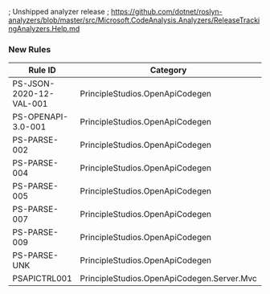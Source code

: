 ﻿; Unshipped analyzer release
; https://github.com/dotnet/roslyn-analyzers/blob/master/src/Microsoft.CodeAnalysis.Analyzers/ReleaseTrackingAnalyzers.Help.md

### New Rules
Rule ID | Category | Severity | Notes
--------|----------|----------|-------
PS-JSON-2020-12-VAL-001 | PrincipleStudios.OpenApiCodegen | Error | TransformationDiagnostics
PS-OPENAPI-3.0-001 | PrincipleStudios.OpenApiCodegen | Error | TransformationDiagnostics
PS-PARSE-002 | PrincipleStudios.OpenApiCodegen | Error | TransformationDiagnostics
PS-PARSE-004 | PrincipleStudios.OpenApiCodegen | Error | TransformationDiagnostics
PS-PARSE-005 | PrincipleStudios.OpenApiCodegen | Error | TransformationDiagnostics
PS-PARSE-007 | PrincipleStudios.OpenApiCodegen | Error | TransformationDiagnostics
PS-PARSE-009 | PrincipleStudios.OpenApiCodegen | Error | TransformationDiagnostics
PS-PARSE-UNK | PrincipleStudios.OpenApiCodegen | Error | A conversion error was encountered
PSAPICTRL001 | PrincipleStudios.OpenApiCodegen.Server.Mvc | Warning | ControllerGenerator
